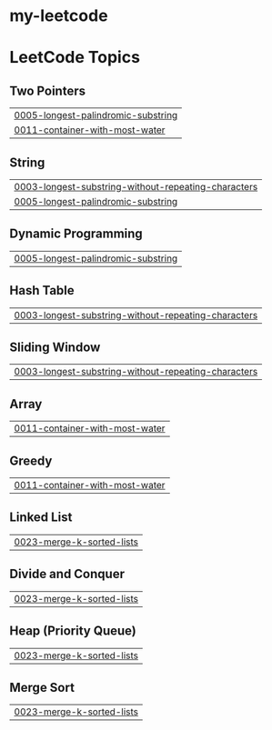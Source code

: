 # my-leetcode
<!---LeetCode Topics Start-->
# LeetCode Topics
## Two Pointers
|  |
| ------- |
| [0005-longest-palindromic-substring](https://github.com/mmuzza/my-leetcode/tree/master/0005-longest-palindromic-substring) |
| [0011-container-with-most-water](https://github.com/mmuzza/my-leetcode/tree/master/0011-container-with-most-water) |
## String
|  |
| ------- |
| [0003-longest-substring-without-repeating-characters](https://github.com/mmuzza/my-leetcode/tree/master/0003-longest-substring-without-repeating-characters) |
| [0005-longest-palindromic-substring](https://github.com/mmuzza/my-leetcode/tree/master/0005-longest-palindromic-substring) |
## Dynamic Programming
|  |
| ------- |
| [0005-longest-palindromic-substring](https://github.com/mmuzza/my-leetcode/tree/master/0005-longest-palindromic-substring) |
## Hash Table
|  |
| ------- |
| [0003-longest-substring-without-repeating-characters](https://github.com/mmuzza/my-leetcode/tree/master/0003-longest-substring-without-repeating-characters) |
## Sliding Window
|  |
| ------- |
| [0003-longest-substring-without-repeating-characters](https://github.com/mmuzza/my-leetcode/tree/master/0003-longest-substring-without-repeating-characters) |
## Array
|  |
| ------- |
| [0011-container-with-most-water](https://github.com/mmuzza/my-leetcode/tree/master/0011-container-with-most-water) |
## Greedy
|  |
| ------- |
| [0011-container-with-most-water](https://github.com/mmuzza/my-leetcode/tree/master/0011-container-with-most-water) |
## Linked List
|  |
| ------- |
| [0023-merge-k-sorted-lists](https://github.com/mmuzza/my-leetcode/tree/master/0023-merge-k-sorted-lists) |
## Divide and Conquer
|  |
| ------- |
| [0023-merge-k-sorted-lists](https://github.com/mmuzza/my-leetcode/tree/master/0023-merge-k-sorted-lists) |
## Heap (Priority Queue)
|  |
| ------- |
| [0023-merge-k-sorted-lists](https://github.com/mmuzza/my-leetcode/tree/master/0023-merge-k-sorted-lists) |
## Merge Sort
|  |
| ------- |
| [0023-merge-k-sorted-lists](https://github.com/mmuzza/my-leetcode/tree/master/0023-merge-k-sorted-lists) |
<!---LeetCode Topics End-->